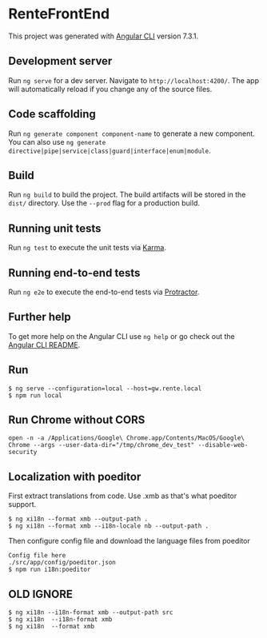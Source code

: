 # RenteFrontEnd

This project was generated with [Angular CLI](https://github.com/angular/angular-cli) version 7.3.1.
  
## Development server

Run `ng serve` for a dev server. Navigate to `http://localhost:4200/`. The app will automatically reload if you change any of the source files.

## Code scaffolding

Run `ng generate component component-name` to generate a new component. You can also use `ng generate directive|pipe|service|class|guard|interface|enum|module`.

## Build

Run `ng build` to build the project. The build artifacts will be stored in the `dist/` directory. Use the `--prod` flag for a production build.

## Running unit tests

Run `ng test` to execute the unit tests via [Karma](https://karma-runner.github.io).

## Running end-to-end tests

Run `ng e2e` to execute the end-to-end tests via [Protractor](http://www.protractortest.org/).

## Further help

To get more help on the Angular CLI use `ng help` or go check out the [Angular CLI README](https://github.com/angular/angular-cli/blob/master/README.md).

## Run
    $ ng serve --configuration=local --host=gw.rente.local
    $ npm run local

## Run Chrome without CORS
    open -n -a /Applications/Google\ Chrome.app/Contents/MacOS/Google\ Chrome --args --user-data-dir="/tmp/chrome_dev_test" --disable-web-security

## Localization with poeditor
First extract translations from code. Use .xmb as that's what poeditor support. 

    $ ng xi18n --format xmb --output-path .
    $ ng xi18n --format xmb --i18n-locale nb --output-path .

Then configure config file and download the language files from poeditor

    Config file here
    ./src/app/config/poeditor.json
    $ npm run i18n:poeditor
    

## OLD IGNORE
    $ ng xi18n --i18n-format xmb --output-path src
    $ ng xi18n  --i18n-format xmb
    $ ng xi18n  --format xmb
